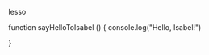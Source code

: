 lesso<!--Hi! 👋-->

<!--You've opened the IDE Sandbox. 🎉-->

<!--The Sandbox is an environment that you can access on "readme" and "code-along" lessons in Learn. It's a great place to experiment with code when you're not working on a "lab" (labs open the IDE In Browser).-->

<!--The work you do in the Sandbox will be saved from lesson to lesson, and is automatically saved on your behalf to a repository in your GitHub account called `learn-co-sandbox`.-->

<!--Please DO NOT touch this repository in GitHub, as it will affect your Sandbox experience, and potentially cause your work to be out of sync.-->

<!--To learn more about the Sandbox, please visit http://help.learn.co/ide-in-browser#sandbox.-->



function sayHelloToIsabel () {
  console.log("Hello, Isabel!")
  
}